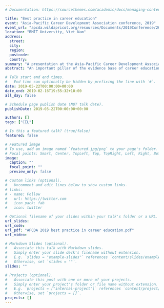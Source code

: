 ```yaml
---
# Documentation: https://sourcethemes.com/academic/docs/managing-content/

title: "Best practice in career education"
event: "Asia-Pacific Career Development Association conference, 2019" 
event_url: "apcda.wildapricot.org/resources/Documents/2019Conference/2019_Conference%20Program.pdf"
location: "RMIT University, Viet Nam"
address:
  street:
  city:
  region:
  postcode:
  country:
summary: "A presentation at the Asia-Pacific Career Development Association conference, describing the career education evidence base."
abstract: "An important pillar of the evidence base of career education practice is formed by a series of meta-analyses of career intervention studies published over the last 30 years. These studies have measured the impact of career interventions and explored the influence of different intervention methods and approaches. The studies aggregate decades of research and hundreds of career intervention program evaluations. Taken together, they inform a model of evidence-based best practice in the provision of career education. In this presentation, I will outline the key elements of this evidence and highlight how practitioners can make best use of it. From a series of meta-analytic studies into the effectiveness of career interventions, a number of critical ingredients were identified as having the greatest impact on career development outcomes, particularly in combination with each other (Brown & Ryan Krane, 2000; Brown et al., 2003; Whiston, Li, Goodrich Mitts, & Wright, 2017). Alongside other key research, they point toward several elements of career interventions that can be cited as good practice or quality standards."

# Talk start and end times.
#   End time can optionally be hidden by prefixing the line with `#`.
date: 2019-05-22T00:00:00+00:00
date_end: 2019-02-16T19:55:32+10:00
all_day: false

# Schedule page publish date (NOT talk date).
publishDate: 2019-05-22T00:00:00+00:00

authors: []
tags: ["CEL"]

# Is this a featured talk? (true/false)
featured: false

# Featured image
# To use, add an image named `featured.jpg/png` to your page's folder. 
# Focal points: Smart, Center, TopLeft, Top, TopRight, Left, Right, BottomLeft, Bottom, BottomRight.
image:
  caption: ""
  focal_point: ""
  preview_only: false

# Custom links (optional).
#   Uncomment and edit lines below to show custom links.
# links:
# - name: Follow
#   url: https://twitter.com
#   icon_pack: fab
#   icon: twitter

# Optional filename of your slides within your talk's folder or a URL.
url_slides: 
url_code:
url_pdf: "APCDA 2019 best practice in career education.pdf"
url_video:

# Markdown Slides (optional).
#   Associate this talk with Markdown slides.
#   Simply enter your slide deck's filename without extension.
#   E.g. `slides = "example-slides"` references `content/slides/example-slides.md`.
#   Otherwise, set `slides = ""`.
slides: ""

# Projects (optional).
#   Associate this post with one or more of your projects.
#   Simply enter your project's folder or file name without extension.
#   E.g. `projects = ["internal-project"]` references `content/project/deep-learning/index.md`.
#   Otherwise, set `projects = []`.
projects: []
---
```


